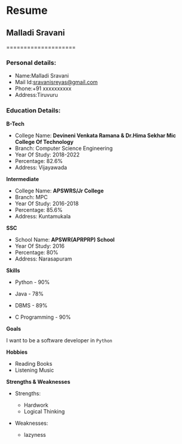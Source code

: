 # Resume

## Malladi Sravani
====================

### Personal details:

- Name:Malladi Sravani<br>
- Mail Id:sravanisreyas@gmail.com<br>
- Phone:+91 xxxxxxxxxx<br>
- Address:Tiruvuru<br>
### Education Details:

**B-Tech**

- College Name: __Devineni Venkata Ramana & Dr.Hima Sekhar Mic College Of Technology__<br>
- Branch: Computer Science Engineering<br>
- Year Of Study: 2018-2022<br>
- Percentage: 82.6%<br>
- Address: Vijayawada<br>

**Intermediate**

- College Name: __APSWRS/Jr College__<br>
- Branch: MPC<br>
- Year Of Study: 2016-2018<br>
- Percentage: 85.6%<br>
- Address: Kuntamukala<br>

**SSC**
- School Name: __APSWR(APRPRP) School__<br>
- Year Of Study: 2016<br>
- Percentage: 80%<br>
- Address: Narasapuram<br>

**Skills**

- Python - 90%

- Java - 78%

- DBMS - 89%

- C Programming - 90%

**Goals**

I want to be a software developer in `Python`

**Hobbies**

- Reading Books<br>
- Listening Music<br>
 
**Strengths & Weaknesses**

- Strengths:

    - Hardwork<br>
    - Logical Thinking<br>
    
- Weaknesses:

    - lazyness 




     
